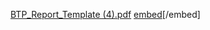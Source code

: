 [BTP_Report_Template (4).pdf](https://github.com/user-attachments/files/16828209/BTP_Report_Template.4.pdf)
[embed](https://github.com/user-attachments/files/16828209/BTP_Report_Template.4.pdf)[/embed]
